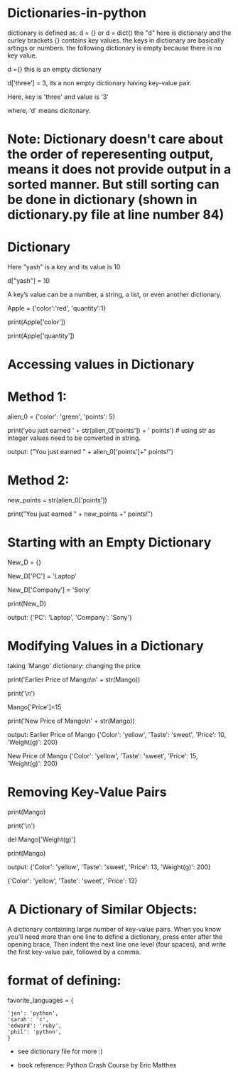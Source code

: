 # Dictionaries-in-python

dictionary is defined as: d = {} or d = dict()
the "d" here is dictionary and the curley brackets {} contains key values. 
the keys in dictionary are basically srtings or numbers.
the following dictionary is empty because there is no key value.

d ={}  this is an empty dictionary

d['three'] = 3,  its a non empty dictionary having key-value pair. 

Here, key is 'three' and value is '3'

where, 'd' means dicitonary.


# Note: Dictionary doesn't care about the order of reperesenting output, means it does not provide output in a sorted manner. But still sorting can be done in dictionary (shown in dictionary.py file at line number 84)



# Dictionary
Here "yash" is a key and its value is 10

d["yash"] = 10

A key’s value can be a number, a string, a list, or even another dictionary. 

Apple = {'color':'red', 'quantity':1}

print(Apple['color'])

print(Apple['quantity'])

# Accessing values in Dictionary
# Method 1:

alien_0 = {'color': 'green', 'points': 5}

print('you just earned ' + str(alien_0['points']) + ' points') # using str as integer values need to be converted in string.

output: ("You just earned " + alien_0['points']+" points!")

# Method 2:

new_points = str(alien_0['points'])

print("You just earned " + new_points +" points!")

# Starting with an Empty Dictionary

New_D = {}

New_D['PC'] = 'Laptop'

New_D['Company'] = 'Sony'

print(New_D)

output: {'PC': 'Laptop', 'Company': 'Sony'}

# Modifying Values in a Dictionary

taking 'Mango' dictionary: changing the price

print('Earlier Price of Mango\n' + str(Mango))

print('\n')

Mango['Price']=15

print('New Price of Mango\n' + str(Mango)) 

output:
Earlier Price of Mango
{'Color': 'yellow', 'Taste': 'sweet', 'Price': 10, 'Weight(g)': 200}

New Price of Mango
{'Color': 'yellow', 'Taste': 'sweet', 'Price': 15, 'Weight(g)': 200}

# Removing Key-Value Pairs 

print(Mango)

print('\n')

del Mango['Weight(g)']

print(Mango)

output:
{'Color': 'yellow', 'Taste': 'sweet', 'Price': 13, 'Weight(g)': 200}

{'Color': 'yellow', 'Taste': 'sweet', 'Price': 13}

# A Dictionary of Similar Objects: 
A dictionary containing large number of key-value pairs.
When you know you’ll need more than one line to define a dictionary, press enter after the opening brace,
Then indent the next line one level (four spaces), and write the first key-value pair, followed by a comma.

# format of defining:

favorite_languages = {  

    'jen': 'python',    
    'sarah': 'c',    
    'edward': 'ruby',    
    'phil': 'python',    
    }
    
 * see dictionary file for more :)

* book reference: Python Crash Course by Eric Matthes
